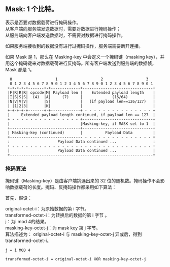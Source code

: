 ## Mask: 1 个比特。

表示是否要对数据载荷进行掩码操作。  
从客户端向服务端发送数据时，需要对数据进行掩码操作；  
从服务端向客户端发送数据时，不需要对数据进行掩码操作。  

如果服务端接收到的数据没有进行过掩码操作，服务端需要断开连接。  

如果 Mask 是 1，那么在 Masking-key 中会定义一个掩码键（masking key），并用这个掩码键来对数据载荷进行反掩码。所有客户端发送到服务端的数据帧，Mask 都是 1。  

```
  0                   1                   2                   3
  0 1 2 3 4 5 6 7 8 9 0 1 2 3 4 5 6 7 8 9 0 1 2 3 4 5 6 7 8 9 0 1
 +-+-+-+-+-------+-+-------------+-------------------------------+
 |F|R|R|R| opcode|M| Payload len |    Extended payload length    |
 |I|S|S|S|  (4)  |A|     (7)     |             (16/64)           |
 |N|V|V|V|       |S|             |   (if payload len==126/127)   |
 | |1|2|3|       |K|             |                               |
 +-+-+-+-+-------+-+-------------+ - - - - - - - - - - - - - - - +
 |     Extended payload length continued, if payload len == 127  |
 + - - - - - - - - - - - - - - - +-------------------------------+
 |                               |Masking-key, if MASK set to 1  |
 +-------------------------------+-------------------------------+
 | Masking-key (continued)       |          Payload Data         |
 +-------------------------------- - - - - - - - - - - - - - - - +
 :                     Payload Data continued ...                :
 + - - - - - - - - - - - - - - - - - - - - - - - - - - - - - - - +
 |                     Payload Data continued ...                |
 +---------------------------------------------------------------+
 ```

 ### 掩码算法
掩码键（Masking-key）是由客户端挑选出来的 32 位的随机数。掩码操作不会影响数据载荷的长度。掩码、反掩码操作都采用如下算法：  

首先，假设：  

original-octet-i：为原始数据的第 i 字节。  
transformed-octet-i：为转换后的数据的第 i 字节 。  
j：为i mod 4的结果。  
masking-key-octet-j：为 mask key 第 j 字节。  
算法描述为： original-octet-i 与 masking-key-octet-j 异或后，得到   transformed-octet-i。  

```
j = i MOD 4  

transformed-octet-i = original-octet-i XOR masking-key-octet-j  
```
